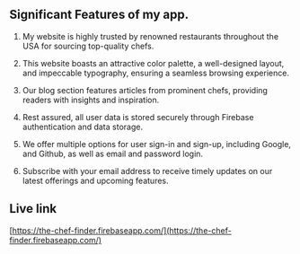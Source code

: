 ## Significant Features of my app.

1. My website is highly trusted by renowned restaurants throughout the USA for sourcing top-quality chefs.

2. This website boasts an attractive color palette, a well-designed layout, and impeccable typography, ensuring a seamless browsing experience.

3. Our blog section features articles from prominent chefs, providing readers with insights and inspiration.

4. Rest assured, all user data is stored securely through Firebase authentication and data storage.

5. We offer multiple options for user sign-in and sign-up, including Google, and Github, as well as email and password login.

6. Subscribe with your email address to receive timely updates on our latest offerings and upcoming features.

## Live link

[https://the-chef-finder.firebaseapp.com/](https://the-chef-finder.firebaseapp.com/)
